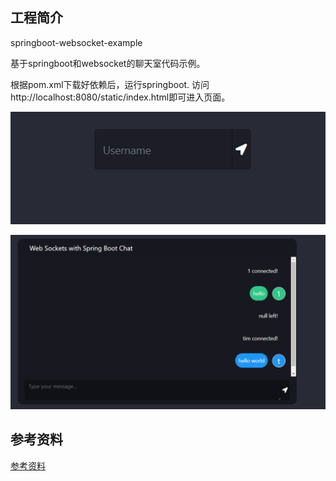 ## 工程简介
springboot-websocket-example

基于springboot和websocket的聊天室代码示例。

根据pom.xml下载好依赖后，运行springboot.
访问http://localhost:8080/static/index.html即可进入页面。

![img.png](img.png)

![img_1.png](img_1.png)

## 参考资料

[参考资料](https://www.youtube.com/watch?v=U4lqTmFmbAM&list=PLzJCu-vb_SJ_WCDUid6pjqOchvWzfVxQI&index=1)
